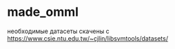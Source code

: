 # made_omml

необходимые датасеты скачены с https://www.csie.ntu.edu.tw/~cjlin/libsvmtools/datasets/
